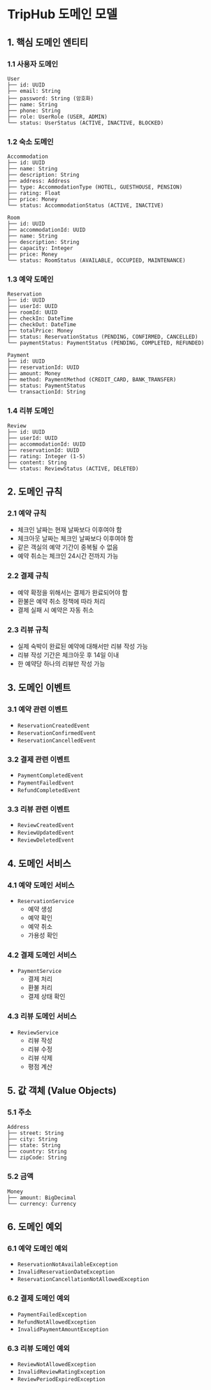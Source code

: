 # TripHub 도메인 모델

## 1. 핵심 도메인 엔티티

### 1.1 사용자 도메인
```
User
├── id: UUID
├── email: String
├── password: String (암호화)
├── name: String
├── phone: String
├── role: UserRole (USER, ADMIN)
└── status: UserStatus (ACTIVE, INACTIVE, BLOCKED)
```

### 1.2 숙소 도메인
```
Accommodation
├── id: UUID
├── name: String
├── description: String
├── address: Address
├── type: AccommodationType (HOTEL, GUESTHOUSE, PENSION)
├── rating: Float
├── price: Money
└── status: AccommodationStatus (ACTIVE, INACTIVE)

Room
├── id: UUID
├── accommodationId: UUID
├── name: String
├── description: String
├── capacity: Integer
├── price: Money
└── status: RoomStatus (AVAILABLE, OCCUPIED, MAINTENANCE)
```

### 1.3 예약 도메인
```
Reservation
├── id: UUID
├── userId: UUID
├── roomId: UUID
├── checkIn: DateTime
├── checkOut: DateTime
├── totalPrice: Money
├── status: ReservationStatus (PENDING, CONFIRMED, CANCELLED)
└── paymentStatus: PaymentStatus (PENDING, COMPLETED, REFUNDED)

Payment
├── id: UUID
├── reservationId: UUID
├── amount: Money
├── method: PaymentMethod (CREDIT_CARD, BANK_TRANSFER)
├── status: PaymentStatus
└── transactionId: String
```

### 1.4 리뷰 도메인
```
Review
├── id: UUID
├── userId: UUID
├── accommodationId: UUID
├── reservationId: UUID
├── rating: Integer (1-5)
├── content: String
└── status: ReviewStatus (ACTIVE, DELETED)
```

## 2. 도메인 규칙

### 2.1 예약 규칙
- 체크인 날짜는 현재 날짜보다 이후여야 함
- 체크아웃 날짜는 체크인 날짜보다 이후여야 함
- 같은 객실의 예약 기간이 중복될 수 없음
- 예약 취소는 체크인 24시간 전까지 가능

### 2.2 결제 규칙
- 예약 확정을 위해서는 결제가 완료되어야 함
- 환불은 예약 취소 정책에 따라 처리
- 결제 실패 시 예약은 자동 취소

### 2.3 리뷰 규칙
- 실제 숙박이 완료된 예약에 대해서만 리뷰 작성 가능
- 리뷰 작성 기간은 체크아웃 후 14일 이내
- 한 예약당 하나의 리뷰만 작성 가능

## 3. 도메인 이벤트

### 3.1 예약 관련 이벤트
- `ReservationCreatedEvent`
- `ReservationConfirmedEvent`
- `ReservationCancelledEvent`

### 3.2 결제 관련 이벤트
- `PaymentCompletedEvent`
- `PaymentFailedEvent`
- `RefundCompletedEvent`

### 3.3 리뷰 관련 이벤트
- `ReviewCreatedEvent`
- `ReviewUpdatedEvent`
- `ReviewDeletedEvent`

## 4. 도메인 서비스

### 4.1 예약 도메인 서비스
- `ReservationService`
  - 예약 생성
  - 예약 확인
  - 예약 취소
  - 가용성 확인

### 4.2 결제 도메인 서비스
- `PaymentService`
  - 결제 처리
  - 환불 처리
  - 결제 상태 확인

### 4.3 리뷰 도메인 서비스
- `ReviewService`
  - 리뷰 작성
  - 리뷰 수정
  - 리뷰 삭제
  - 평점 계산

## 5. 값 객체 (Value Objects)

### 5.1 주소
```
Address
├── street: String
├── city: String
├── state: String
├── country: String
└── zipCode: String
```

### 5.2 금액
```
Money
├── amount: BigDecimal
└── currency: Currency
```

## 6. 도메인 예외

### 6.1 예약 도메인 예외
- `ReservationNotAvailableException`
- `InvalidReservationDateException`
- `ReservationCancellationNotAllowedException`

### 6.2 결제 도메인 예외
- `PaymentFailedException`
- `RefundNotAllowedException`
- `InvalidPaymentAmountException`

### 6.3 리뷰 도메인 예외
- `ReviewNotAllowedException`
- `InvalidReviewRatingException`
- `ReviewPeriodExpiredException` 